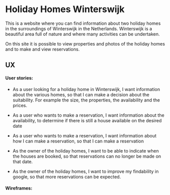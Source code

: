 # Holiday Homes Winterswijk

This is a website where you can find information about two holiday homes in the surroundings of Winterswijk in the Netherlands.
Winterswijk is a beautiful area full of nature and where many activities can be undertaken.

On this site it is possible to view properties and photos of the holiday homes and to make and view reservations.




## UX

#### User stories:


* As a user looking for a holiday home in Winterswijk, I want information about the various homes, so that I can make a decision about the suitability.
For example the size, the properties, the availability and the prices.

* As a user who wants to make a reservation, I want information about the availability, to determine if there is still a house available on the desired date

* As a user who wants to make a reservation, I want information about how I can make a reservation, so that I can make a reservation

* As the owner of the holiday homes, I want to be able to indicate when the houses are booked, so that reservations can no longer be made on that date.

* As the owner of the holiday homes, I want to improve my findability in google, so that more reservations can be expected.


#### Wireframes:




